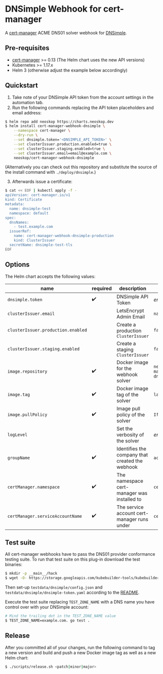 # DNSimple Webhook for cert-manager

A [cert-manager][2] ACME DNS01 solver webhook for [DNSimple][1].

## Pre-requisites

- [cert-manager][2] >= 0.13 (The Helm chart uses the new API versions)
- Kubernetes >= 1.17.x
- Helm 3 (otherwise adjust the example below accordingly)

## Quickstart

1. Take note of your DNSimple API token from the account settings in the automation tab. 
2. Run the following commands replacing the API token placeholders and email address:
  ```bash
  $ helm repo add neoskop https://charts.neoskop.dev
  $ helm install cert-manager-webhook-dnsimple \
      --namespace cert-manager \
      --dry-run \
      --set dnsimple.token='<DNSIMPLE_API_TOKEN>' \
      --set clusterIssuer.production.enabled=true \
      --set clusterIssuer.staging.enabled=true \
      --set clusterIssuer.email=email@example.com \
      neoskop/cert-manager-webhook-dnsimple
  ```
  (Alternatively you can check out this repository and substitute the source of the install command with `./deploy/dnsimple`.)

3. Afterwards issue a certificate:

  ```bash
  $ cat << EOF | kubectl apply -f -
  apiVersion: cert-manager.io/v1
  kind: Certificate
  metadata:
    name: dnsimple-test
    namespace: default
  spec:
    dnsNames:
      - test.example.com
    issuerRef:
      name: cert-manager-webhook-dnsimple-production
      kind: ClusterIssuer
    secretName: dnsimple-test-tls
  EOF
  ```

## Options

The Helm chart accepts the following values:

| name                               | required | description                                     | default value                           |
| ---------------------------------- | -------- | ----------------------------------------------- | --------------------------------------- |
| `dnsimple.token`                   | ✔️       | DNSimple API Token                              | _empty_                                 |
| `clusterIssuer.email`              |          | LetsEncrypt Admin Email                         | `name@example.com`                      |
| `clusterIssuer.production.enabled` |          | Create a production `ClusterIssuer`             | `false`                                 |
| `clusterIssuer.staging.enabled`    |          | Create a staging `ClusterIssuer`                | `false`                                 |
| `image.repository`                 | ✔️       | Docker image for the webhook solver             | `neoskop/cert-manager-webhook-dnsimple` |
| `image.tag`                        | ✔️       | Docker image tag of the solver                  | `latest`                                |
| `image.pullPolicy`                 | ✔️       | Image pull policy of the solver                 | `IfNotPresent`                          |
| `logLevel`                         |          | Set the verbosity of the solver                 | _empty_                                 |
| `groupName`                        | ✔️       | Identifies the company that created the webhook | `acme.neoskop.de`                       |
| `certManager.namespace`            | ✔️       | The namespace cert-manager was installed to     | `cert-manager`                          |
| `certManager.serviceAccountName`   | ✔️       | The service account cert-manager runs under     | `cert-manager`                          |

## Test suite

All cert-manager webhooks have to pass the DNS01 provider conformance testing suite. To run that test suite on this plug-in download the test binaries:

```bash
$ mkdir -p __main__/hack
$ wget -O- https://storage.googleapis.com/kubebuilder-tools/kubebuilder-tools-1.14.1-linux-amd64.tar.gz | tar xz --strip-components=1 -C __main__/hack
```

Then set-up `testdata/dnsimple/config.json` and `testdata/dnsimple/dnsimple-token.yaml` according to the [README][3].

Execute the test suite replacing `TEST_ZONE_NAME` with a DNS name you have control over with your DNSimple account:

```bash
# Mind the trailing dot in the TEST_ZONE_NAME value
$ TEST_ZONE_NAME=example.com. go test .
```

## Release

After you committed all of your changes, run the following command to tag a new version and build and push a new Docker image tag as well as a new Helm chart:

```bash
$ ./scripts/release.sh <patch|minor|major>
```

[1]: https://dnsimple.com/
[2]: https://cert-manager.io/docs/installation/kubernetes/
[3]: ./testdata/dnsimple/README.md
